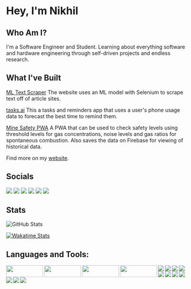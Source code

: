 
# Hey, I'm Nikhil

## Who Am I?

I'm a Software Engineer and Student.
Learning about everything software and hardware engineering through self-driven projects and endless research.

## What I've Built

[ML Text Scraper](https://ml-text-scraper.herokuapp.com/)
The website uses an ML model with Selenium to scrape text off of article sites.

[tasks.ai](https://play.google.com/store/apps/details?id=com.appnamenull.mlscheduler)
This a tasks and reminders app that uses a user's phone usage data to forecast the best time to remind them.

[Mine Safety PWA](https://play.google.com/store/apps/details?id=com.Sil.minepwa1)
A PWA that can be used to check safety levels using threshold levels for gas concentrations, noise levels and gas ratios for spontaneous combustion.
Also saves the data on Firebase for viewing of historical data.

Find more on my [website](https://silhub.web.app/).
<br/>

## Socials

[<img src="https://img.shields.io/website-up-down-green-red/http/monip.org.svg?style=for-the-badge&logo=appveyor&logoColor=white&color=teal">][website]
[<img src="https://img.shields.io/badge/Twitter-1DA1F2?style=for-the-badge&logo=twitter&logoColor=white">][twitter]
[<img src="https://img.shields.io/badge/LinkedIn-0077B5?style=for-the-badge&logo=linkedin&logoColor=white">][linkedin]
[<img src="https://img.shields.io/badge/Instagram-E4405F?style=for-the-badge&logo=instagram&logoColor=white">][instagram]
[<img src="https://img.shields.io/badge/Google_Play-414141?style=for-the-badge&logo=google-play&logoColor=white">][playstore]
[<img src="https://img.shields.io/badge/Itch.io-FA5C5C?style=for-the-badge&logo=itch.io&logoColor=white">][itch.io]
<br/>

## Stats

![GitHub Stats](https://github-readme-stats.vercel.app/api?username=nikhilnair31&hide=stars,prs,issues,contribs&theme=omni&hide_border=true )

[![Wakatime Stats](https://github-readme-stats.vercel.app/api/wakatime?username=nikhilnair31&layout=compact&theme=omni&hide_border=true)](https://github.com/anuraghazra/github-readme-stats)

## Languages and Tools:

<p float="left">
  <img align="left" src="https://img.shields.io/badge/Python-14354C?style=for-the-badge&logo=python&logoColor=white" height=32 width = 100 padding=0 margin=0>
  <img align="left" src="https://img.shields.io/badge/HTML5-E34F26?style=for-the-badge&logo=html5&logoColor=white" height=32 width = 100 padding=0 margin=0>
  <img align="left" src="	https://img.shields.io/badge/CSS3-1572B6?style=for-the-badge&logo=css3&logoColor=white" height=32 width = 100 padding=0 margin=0>
  <img align="left" src="https://img.shields.io/badge/JavaScript-F7DF1E?style=for-the-badge&logo=javascript&logoColor=white" height=32 width = 100 padding=0 margin=0>
  <img align="left" src="https://img.shields.io/badge/C%23-239120?style=for-the-badge&logo=c-sharp&logoColor=white">
  <img align="left" src="https://img.shields.io/badge/C%2B%2B-00599C?style=for-the-badge&logo=c%2B%2B&logoColor=white">
  <img align="left" src="https://img.shields.io/badge/C-00599C?style=for-the-badge&logo=c&logoColor=white">
  <img align="left" src="https://img.shields.io/badge/Java-ED8B00?style=for-the-badge&logo=java&logoColor=white">
  <img align="left" src="https://img.shields.io/badge/Kotlin-0095D5?&style=for-the-badge&logo=kotlin&logoColor=white">
  <img align="left" src="https://img.shields.io/badge/jQuery-0769AD?style=for-the-badge&logo=jquery&logoColor=white">
  <img align="left" src="https://img.shields.io/badge/Flask-000000?style=for-the-badge&logo=flask&logoColor=white">
  <img align="left" src="https://img.shields.io/badge/MySQL-00000F?style=for-the-badge&logo=mysql&logoColor=white">
  <img align="left" src="https://img.shields.io/badge/SQLite-07405E?style=for-the-badge&logo=sqlite&logoColor=white">
  <img align="left" src="https://img.shields.io/badge/Unity-100000?style=for-the-badge&logo=unity&logoColor=white">
  <img align="left" src="https://img.shields.io/badge/Heroku-430098?style=for-the-badge&logo=heroku&logoColor=white">
</p>

<br />

[website]: https://silhub.web.app/
[twitter]: https://twitter.com/_silhouettte_
[instagram]: https://www.instagram.com/_nikhilnair_/
[gmail]: mailto:niknair31898@gmail.com
[linkedin]: https://www.linkedin.com/in/nikhilnair31/
[playstore]: https://play.google.com/store/apps/dev?id=5678454527601486137
[itch.io]: https://silhouttte.itch.io/
